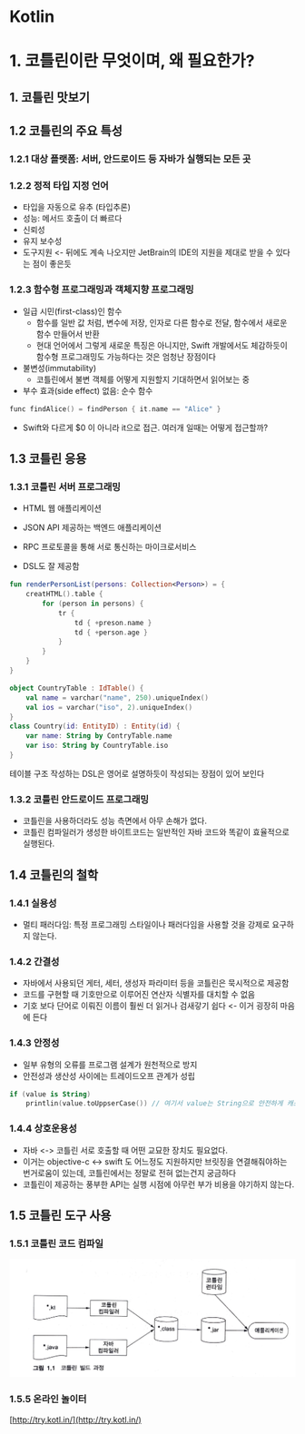 # Kotlin

# 1. 코틀린이란 무엇이며, 왜 필요한가?

## 1. 코틀린 맛보기

## 1.2 코틀린의 주요 특성

### 1.2.1 대상 플랫폼: 서버, 안드로이드 등 자바가 실행되는 모든 곳

### 1.2.2 정적 타입 지정 언어

- 타입을 자동으로 유추 (타입추론)
- 성능: 메서드 호출이 더 빠르다
- 신뢰성
- 유지 보수성
- 도구지원 <- 뒤에도 계속 나오지만 JetBrain의 IDE의 지원을 제대로 받을 수 있다는 점이 좋은듯

### 1.2.3 함수형 프로그래밍과 객체지향 프로그래밍

- 일급 시민(first-class)인 함수
  - 함수를 일반 값 처럼, 변수에 저장, 인자로 다른 함수로 전달, 함수에서 새로운 함수 만들어서 반환
  - 현대 언어에서 그렇게 새로운 특징은 아니지만, Swift 개발에서도 체감하듯이 함수형 프로그래밍도 가능하다는 것은 엄청난 장점이다
- 불변성(immutability)
  - 코틀린에서 불변 객체를 어떻게 지원할지 기대하면서 읽어보는 중
- 부수 효과(side effect) 없음: 순수 함수

```kt
func findAlice() = findPerson { it.name == "Alice" }
```

- Swift와 다르게 $0 이 아니라 it으로 접근. 여러개 일때는 어떻게 접근할까? 

## 1.3 코틀린 응용

### 1.3.1 코틀린 서버 프로그래밍

- HTML 웹 애플리케이션
- JSON API 제공하는 백엔드 애플리케이션
- RPC 프로토콜을 통해 서로 통신하는 마이크로서비스

- DSL도 잘 제공함

```kt
fun renderPersonList(persons: Collection<Person>) = {
    creatHTML().table {
        for (person in persons) {
            tr {
                td { +preson.name }
                td { +person.age }
            }
        }
    }
}
```

```kt
object CountryTable : IdTable() {
    val name = varchar("name", 250).uniqueIndex()
    val ios = varchar("iso", 2).uniqueIndex()
}
class Country(id: EntityID) : Entity(id) {
    var name: String by ContryTable.name
    var iso: String by CountryTable.iso
}
```

테이블 구조 작성하는 DSL은 영어로 설명하듯이 작성되는 장점이 있어 보인다

### 1.3.2 코틀린 안드로이드 프로그래밍

- 코틀린을 사용하더라도 성능 측면에서 아무 손해가 없다.
- 코틀린 컴파일러가 생성한 바이트코드는 일반적인 자바 코드와 똑같이 효율적으로 실행된다.

## 1.4 코틀린의 철학

### 1.4.1 실용성

- 멀티 패러다임: 특정 프로그래밍 스타일이나 패러다임을 사용할 것을 강제로 요구하지 않는다.

### 1.4.2 간결성

- 자바에서 사용되던 게터, 세터, 생성자 파라미터 등을 코틀린은 묵시적으로 제공함
- 코드를 구현할 때 기호만으로 이루어진 연산자 식별자를 대치할 수 없음
- 기호 보다 단어로 이뤄진 이름이 훨씬 더 읽거나 검새갛기 쉽다 <- 이거 굉장히 마음에 든다

### 1.4.3 안정성

- 일부 유형의 오류를 프로그램 설계가 원천적으로 방지
- 안전성과 생산성 사이에는 트레이드오프 관계가 성립

```kt
if (value is String)
    printlin(value.toUppserCase()) // 여기서 value는 String으로 안전하게 캐스팅 된것으로 보임
```

### 1.4.4 상호운용성

- 자바 <-> 코틀린 서로 호출할 때 어떤 교묘한 장치도 필요없다.
- 이거는 objective-c <-> swift 도 어느정도 지원하지만 브릿징을 연결해줘야하는 번거로움이 있는데, 코틀린에서는 정말로 전혀 없는건지 궁금하다
- 코틀린이 제공하는 풍부한 API는 실행 시점에 아무런 부가 비용을 야기하지 않는다.

## 1.5 코틀린 도구 사용

### 1.5.1 코틀린 코드 컴파일

![](images/2022-06-04-00-41-26.png)

### 1.5.5 온라인 놀이터

[http://try.kotl.in/](http://try.kotl.in/)


